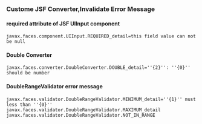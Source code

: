 
### Custome JSF Converter,Invalidate Error Message ###

#### required attribute of JSF UIInput component
```
javax.faces.component.UIInput.REQUIRED_detail=this field value can not be null

```
#### Double Converter
```
javax.faces.converter.DoubleConverter.DOUBLE_detail=''{2}'': ''{0}'' should be number

```

#### DoubleRangeValidator error message
```
javax.faces.validator.DoubleRangeValidator.MINIMUM_detail=''{1}'' must less than ''{0}''
javax.faces.validator.DoubleRangeValidator.MAXIMUM_detail
javax.faces.validator.DoubleRangeValidator.NOT_IN_RANGE

```
